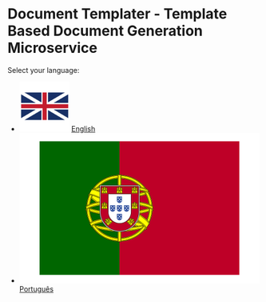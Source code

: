 # Document Templater - Template Based Document Generation Microservice

Select your language:

- <img src="./locales/en/en-rect.png" alt="English" width="100" height="100"> [English](./locales/en/README.md)
- ![Português](./locales/pt/pt-rect.png) [Português](./locales/pt/README.md)
